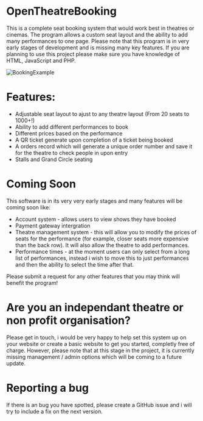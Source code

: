 # OpenTheatreBooking
This is a complete seat booking system that would work best in theatres or cinemas. The program allows a custom seat layout and the ability to add many performances to one page. Please note that this program is in very early stages of development and is missing many key features. If you are planning to use this project please make sure you have knowledge of HTML, JavaScript and PHP. 

![BookingExample](https://user-images.githubusercontent.com/16451536/232287999-218b0c0e-20e7-4b4b-a1fc-ecbd5f3dd093.jpeg)


# Features: 
+ Adjustable seat layout to ajust to any theatre layout (From 20 seats to 1000+!) 
+ Ability to add different performances to book 
+ Different prices based on the performance 
+ A QR ticket generate upon completion of a ticket being booked
+ A orders record which will generate a unique order number and save it for the theatre to check people in upon entry 
+ Stalls and Grand Circle seating 

# Coming Soon 
This software is in its very very early stages and many features will be coming soon like:
+ Account system - allows users to view shows they have booked 
+ Payment gateway intergration 
+ Theatre management system - this will allow you to modify the prices of seats for the performance (for example, closer seats more expensive than the back row). It will also allow the theatre to add performances.
+ Performance times - at the moment users can only select from a long list of performances, instead i wish to move this to just performances and then the ability to select the time after that. 

Please submit a request for any other features that you may think will benefit the program! 





# Are you an independant theatre or non profit organisation? 

Please get in touch, i would be very happy to help set this system up on your website or create a basic website to get you started, completly free of charge. However, please note that at this stage in the project, it is currently missing management / admin options which will be coming to a future update.

# Reporting a bug

If there is an bug you have spotted, please create a GitHub issue and i will try to include a fix on the next version.
